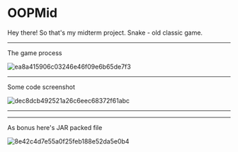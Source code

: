 # OOPMid

Hey there! So that's my midterm project.
Snake - old classic game.

<hr>
The game process<br>

![ea8a415906c03246e46f09e6b65de7f3](https://user-images.githubusercontent.com/39675003/97804689-b9e0ba80-1c7b-11eb-84f9-c2e39d0be668.png)
<hr>
Some code screenshot<br>

![dec8dcb492521a26c6eec68372f61abc](https://user-images.githubusercontent.com/39675003/97804752-05936400-1c7c-11eb-9add-eb55b1a85c80.png)
<hr>

<hr>
As bonus here's JAR packed file<br> 

![8e42c4d7e55a0f25feb188e52da5e0b4](https://user-images.githubusercontent.com/39675003/97804932-0b3d7980-1c7d-11eb-94ee-22b138314b13.png)

